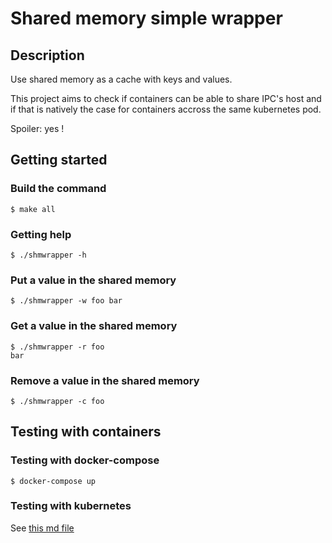 # Shared memory simple wrapper

## Description

Use shared memory as a cache with keys and values.

This project aims to check if containers can be able to share IPC's host and if that is natively the case for containers accross the same kubernetes pod.

Spoiler: yes !

## Getting started

### Build the command

```shell
$ make all
```

### Getting help

```shell
$ ./shmwrapper -h
```

### Put a value in the shared memory

```shell
$ ./shmwrapper -w foo bar
```

### Get a value in the shared memory

```shell
$ ./shmwrapper -r foo
bar
```

### Remove a value in the shared memory

```shell
$ ./shmwrapper -c foo
```

## Testing with containers

### Testing with docker-compose

```shell
$ docker-compose up
```

### Testing with kubernetes

See [this md file](./kubernetes/README.md)
